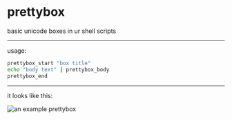 # prettybox
basic unicode boxes in ur shell scripts

---

usage:

```sh
prettybox_start "box title"
echo "body text" | prettybox_body
prettybox_end
```

---

it looks like this:

![an example prettybox](https://github.com/easrng/prettybox/assets/23086727/3af0623c-e9c8-4ff3-b2c2-90fbf1e342df)
